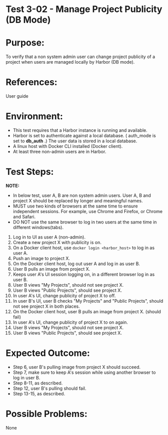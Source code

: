 Test 3-02 - Manage Project Publicity (DB Mode)
=======

# Purpose:

To verify that a non system admin user can change project publicity of a project when users are managed locally by Harbor (DB mode).

# References:
User guide

# Environment:
* This test requires that a Harbor instance is running and available.
* Harbor is set to authenticate against a local database. ( auth_mode is set to **db_auth** .) The user data is stored in a local database.
* A linux host with Docker CLI installed (Docker client).
* At least three non-admin users are in Harbor.

# Test Steps:

**NOTE:**
* In below test, user A, B are non system admin users. User A, B and project X should be replaced by longer and meaningful names.
* MUST use two kinds of browsers at the same time to ensure independent sessions. For example, use Chrome and Firefox, or Chrome and Safari.
* DO NOT use the same browser to log in two users at the same time in different windows(tabs).

1. Log in to UI as user A (non-admin).
2. Create a new project X with publicity is on.
3. On a Docker client host, use `docker login <harbor_host>` to log in as user A.
4. Push an image to project X.
5. On the Docker client host, log out user A and log in as user B.
6. User B pulls an image from project X.
7. Keeps user A's UI session logging on, in a different browser log in as user B.
8. User B views "My Projects", should not see project X.
9. User B views "Public Projects", should see project X.
10. In user A's UI, change publicity of project X to off.
11. In user B's UI, user B checks "My Projects" and "Public Projects", should not see project X in both places.
12. On the Docker client host, user B pulls an image from project X. (should fail)
13. In user A's UI, change publicity of project X to on again.
14. User B views "My Projects", should not see project X.
15. User B views "Public Projects", should see project X.


# Expected Outcome:
* Step 6, user B's pulling image from project X should succeed.
* Step 7, make sure to keep A's session while using another browser to log in user B.
* Step 8-11, as described.
* Step 12, user B's pulling should fail.
* Step 13-15, as described.

# Possible Problems:
None